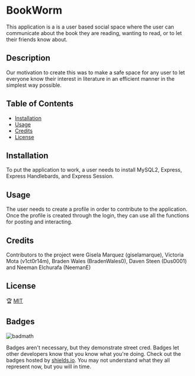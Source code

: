 # BookWorm

This application is a is a user based social space where the user can communicate about the book they are reading, wanting to read, or to let their friends know about.

## Description

Our motivation to create this was to make a safe space for any user to let everyone know their interest in literature in an efficient manner in the simplest way possible.

## Table of Contents

- [Installation](#installation)
- [Usage](#usage)
- [Credits](#credits)
- [License](#license)

## Installation

To put the application to work, a user needs to install MySQL2, Express, Express Handlebards, and Express Session.

## Usage

The user needs to create a profile in order to contribute to the application. Once the profile is created through the login, they can use all the functions for posting and interacting.

## Credits

Contributors to the project were Gisela Marquez (giselamarque), Victoria Mota (v1ct0r14m), Braden Wales (BradenWales0), Daven Steen (Dus0001) and Neeman Elchurafa (NeemanE)

## License

🏆 [MIT](https://choosealicense.com/licenses/mit/)

## Badges

![badmath](https://img.shields.io/github/languages/top/nielsenjared/badmath)

Badges aren't necessary, but they demonstrate street cred. Badges let other developers know that you know what you're doing. Check out the badges hosted by [shields.io](https://shields.io/). You may not understand what they all represent now, but you will in time.

